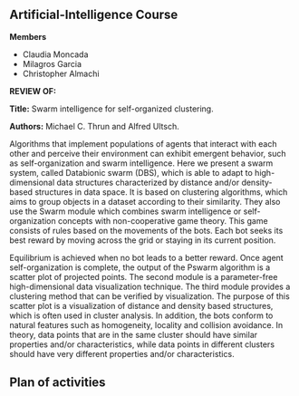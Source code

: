 ## Artificial-Intelligence Course

**Members**
  - Claudia Moncada
  - Milagros Garcia
  - Christopher Almachi

**REVIEW OF:**

**Title:** Swarm intelligence for self-organized clustering.

**Authors:** Michael C. Thrun and Alfred Ultsch.

Algorithms that implement populations of agents that interact with each other and perceive their environment can exhibit emergent behavior, such as self-organization and swarm intelligence. Here we present a swarm system, called Databionic swarm (DBS), which is able to adapt to high-dimensional data structures characterized by distance and/or density-based structures in data space. It is based on clustering algorithms, which aims to group objects in a dataset according to their similarity. They also use the Swarm module which combines swarm intelligence or self-organization concepts with non-cooperative game theory. This game consists of rules based on the movements of the bots. Each bot seeks its best reward by moving across the grid or staying in its current position. 

Equilibrium is achieved when no bot leads to a better reward. Once agent self-organization is complete, the output of the Pswarm algorithm is a scatter plot of projected points. The second module is a parameter-free high-dimensional data visualization technique. The third module provides a clustering method that can be verified by visualization. The purpose of this scatter plot is a visualization of distance and density based structures, which is often used in cluster analysis. In addition, the bots conform to natural features such as homogeneity, locality and collision avoidance. In theory, data points that are in the same cluster should have similar properties and/or characteristics, while data points in different clusters should have very different properties and/or characteristics.


## Plan of activities 


